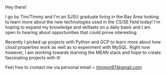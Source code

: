 Hey there! 

I go by Tim/Timmy and I'm an SJSU graduate living in the Bay Area looking to learn more about the new technologies used in the CS/SE field today! 
I'm hoping to expand my knowledge and skillsets on a daily basis and I am open to hearing about opportunities that could prove interesting.

Recently I picked up projects with Python and GCP to learn more about how cloud properties work as well as to experiment with MySQL. Right now however, I am working towards
learning the MEAN stack and hope to create fascinating projects with it!

Feel free to contact me via personal email ~ timmyn97@gmail.com
